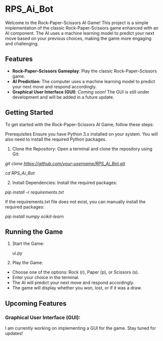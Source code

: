 # RPS_Ai_Bot

Welcome to the Rock-Paper-Scissors AI Game! This project is a simple implementation of the classic Rock-Paper-Scissors game enhanced with an AI component. The AI uses a machine learning model to predict your next move based on your previous choices, making the game more engaging and challenging.

## Features
- **Rock-Paper-Scissors Gameplay**: Play the classic Rock-Paper-Scissors game.
- **AI Prediction**: The computer uses a machine learning model to predict your next move and respond accordingly.
- **Graphical User Interface (GUI)**: *Coming soon!* The GUI is still under development and will be added in a future update.

## Getting Started
To get started with the Rock-Paper-Scissors AI Game, follow these steps:

Prerequisites
Ensure you have Python 3.x installed on your system. You will also need to install the required Python packages.

1. Clone the Repository:
Open a terminal and clone the repository using Git:

*git clone https://github.com/your-username/RPS_Ai_Bot.git*

*cd RPS_Ai_Bot*

2. Install Dependencies:
Install the required packages:

*pip install -r requirements.txt*

If the requirements.txt file does not exist, you can manually install the required packages:

*pip install numpy scikit-learn*

## Running the Game

1. Start the Game:

   ui.py

2. Play the Game:
- Choose one of the options: Rock (r), Paper (p), or Scissors (s).
- Enter your choice in the terminal.
- The AI will predict your next move and respond accordingly.
- The game will display whether you won, lost, or if it was a draw.

## Upcoming Features

### Graphical User Interface (GUI):

I am currently working on implementing a GUI for the game. Stay tuned for updates!





